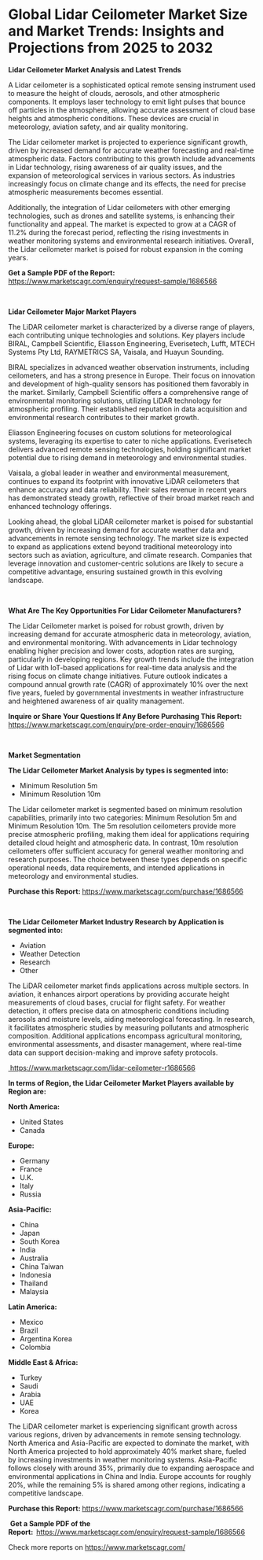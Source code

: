 <p><h1>Global Lidar Ceilometer Market Size and Market Trends: Insights and Projections from 2025 to 2032</h1></p><p><strong>Lidar Ceilometer Market Analysis and Latest Trends</strong></p>
<p><p>A Lidar ceilometer is a sophisticated optical remote sensing instrument used to measure the height of clouds, aerosols, and other atmospheric components. It employs laser technology to emit light pulses that bounce off particles in the atmosphere, allowing accurate assessment of cloud base heights and atmospheric conditions. These devices are crucial in meteorology, aviation safety, and air quality monitoring.</p><p>The Lidar ceilometer market is projected to experience significant growth, driven by increased demand for accurate weather forecasting and real-time atmospheric data. Factors contributing to this growth include advancements in Lidar technology, rising awareness of air quality issues, and the expansion of meteorological services in various sectors. As industries increasingly focus on climate change and its effects, the need for precise atmospheric measurements becomes essential.</p><p>Additionally, the integration of Lidar ceilometers with other emerging technologies, such as drones and satellite systems, is enhancing their functionality and appeal. The market is expected to grow at a CAGR of 11.2% during the forecast period, reflecting the rising investments in weather monitoring systems and environmental research initiatives. Overall, the Lidar ceilometer market is poised for robust expansion in the coming years.</p></p>
<p><strong>Get a Sample PDF of the Report:&nbsp;</strong> <a href="https://www.marketscagr.com/enquiry/request-sample/1686566?utm_campaign=3344&utm_medium=2&utm_source=Github&utm_content=ia&utm_term=26032025&utm_id=lidar-ceilometer">https://www.marketscagr.com/enquiry/request-sample/1686566</a></p>
<p>&nbsp;</p>
<p><strong>Lidar Ceilometer Major Market Players</strong></p>
<p><p>The LiDAR ceilometer market is characterized by a diverse range of players, each contributing unique technologies and solutions. Key players include BIRAL, Campbell Scientific, Eliasson Engineering, Everisetech, Lufft, MTECH Systems Pty Ltd, RAYMETRICS SA, Vaisala, and Huayun Sounding.</p><p>BIRAL specializes in advanced weather observation instruments, including ceilometers, and has a strong presence in Europe. Their focus on innovation and development of high-quality sensors has positioned them favorably in the market. Similarly, Campbell Scientific offers a comprehensive range of environmental monitoring solutions, utilizing LiDAR technology for atmospheric profiling. Their established reputation in data acquisition and environmental research contributes to their market growth.</p><p>Eliasson Engineering focuses on custom solutions for meteorological systems, leveraging its expertise to cater to niche applications. Everisetech delivers advanced remote sensing technologies, holding significant market potential due to rising demand in meteorology and environmental studies.</p><p>Vaisala, a global leader in weather and environmental measurement, continues to expand its footprint with innovative LiDAR ceilometers that enhance accuracy and data reliability. Their sales revenue in recent years has demonstrated steady growth, reflective of their broad market reach and enhanced technology offerings.</p><p>Looking ahead, the global LiDAR ceilometer market is poised for substantial growth, driven by increasing demand for accurate weather data and advancements in remote sensing technology. The market size is expected to expand as applications extend beyond traditional meteorology into sectors such as aviation, agriculture, and climate research. Companies that leverage innovation and customer-centric solutions are likely to secure a competitive advantage, ensuring sustained growth in this evolving landscape.</p></p>
<p>&nbsp;</p>
<p><strong>What Are The Key Opportunities For Lidar Ceilometer Manufacturers?</strong></p>
<p><p>The Lidar Ceilometer market is poised for robust growth, driven by increasing demand for accurate atmospheric data in meteorology, aviation, and environmental monitoring. With advancements in Lidar technology enabling higher precision and lower costs, adoption rates are surging, particularly in developing regions. Key growth trends include the integration of Lidar with IoT-based applications for real-time data analysis and the rising focus on climate change initiatives. Future outlook indicates a compound annual growth rate (CAGR) of approximately 10% over the next five years, fueled by governmental investments in weather infrastructure and heightened awareness of air quality management.</p></p>
<p><strong>Inquire or Share Your Questions If Any Before Purchasing This Report:</strong> <a href="https://www.marketscagr.com/enquiry/pre-order-enquiry/1686566?utm_campaign=3344&utm_medium=2&utm_source=Github&utm_content=ia&utm_term=26032025&utm_id=lidar-ceilometer">https://www.marketscagr.com/enquiry/pre-order-enquiry/1686566</a></p>
<p>&nbsp;</p>
<p><strong>Market Segmentation</strong></p>
<p><strong>The Lidar Ceilometer Market Analysis by types is segmented into:</strong></p>
<p><ul><li>Minimum Resolution 5m</li><li>Minimum Resolution 10m</li></ul></p>
<p><p>The Lidar ceilometer market is segmented based on minimum resolution capabilities, primarily into two categories: Minimum Resolution 5m and Minimum Resolution 10m. The 5m resolution ceilometers provide more precise atmospheric profiling, making them ideal for applications requiring detailed cloud height and atmospheric data. In contrast, 10m resolution ceilometers offer sufficient accuracy for general weather monitoring and research purposes. The choice between these types depends on specific operational needs, data requirements, and intended applications in meteorology and environmental studies.</p></p>
<p><strong>Purchase this Report:&nbsp;</strong><a href="https://www.marketscagr.com/purchase/1686566?utm_campaign=3344&utm_medium=2&utm_source=Github&utm_content=ia&utm_term=26032025&utm_id=lidar-ceilometer">https://www.marketscagr.com/purchase/1686566</a></p>
<p>&nbsp;</p>
<p><strong>The Lidar Ceilometer Market Industry Research by Application is segmented into:</strong></p>
<p><ul><li>Aviation</li><li>Weather Detection</li><li>Research</li><li>Other</li></ul></p>
<p><p>The LiDAR ceilometer market finds applications across multiple sectors. In aviation, it enhances airport operations by providing accurate height measurements of cloud bases, crucial for flight safety. For weather detection, it offers precise data on atmospheric conditions including aerosols and moisture levels, aiding meteorological forecasting. In research, it facilitates atmospheric studies by measuring pollutants and atmospheric composition. Additional applications encompass agricultural monitoring, environmental assessments, and disaster management, where real-time data can support decision-making and improve safety protocols.</p></p>
<p><a href="https://www.marketscagr.com/lidar-ceilometer-r1686566?utm_campaign=3344&utm_medium=2&utm_source=Github&utm_content=ia&utm_term=26032025&utm_id=lidar-ceilometer">&nbsp;https://www.marketscagr.com/lidar-ceilometer-r1686566</a></p>
<p><strong>In terms of Region, the Lidar Ceilometer Market Players available by Region are:</strong></p>
<p>
    <p> <strong> North America: </strong>
        <ul>
            <li>United States</li>
            <li>Canada</li>
        </ul>
        </p> 
    <p> <strong> Europe: </strong>
        <ul>
            <li>Germany</li>
            <li>France</li>
            <li>U.K.</li>
            <li>Italy</li>
            <li>Russia</li>
        </ul>
        </p> 
    <p> <strong> Asia-Pacific: </strong>
        <ul>
            <li>China</li>
            <li>Japan</li>
            <li>South Korea</li>
            <li>India</li>
            <li>Australia</li>
            <li>China Taiwan</li>
            <li>Indonesia</li>
            <li>Thailand</li>
            <li>Malaysia</li>
        </ul>
        </p> 
    <p> <strong> Latin America: </strong>
        <ul>
            <li>Mexico</li>
            <li>Brazil</li>
            <li>Argentina Korea</li>
            <li>Colombia</li>
        </ul>
        </p> 
    <p> <strong> Middle East & Africa: </strong>
        <ul>
            <li>Turkey</li>
            <li>Saudi</li>
            <li>Arabia</li>
            <li>UAE</li>
            <li>Korea</li>
        </ul>
    </p>
    </p>
<p><p>The LiDAR ceilometer market is experiencing significant growth across various regions, driven by advancements in remote sensing technology. North America and Asia-Pacific are expected to dominate the market, with North America projected to hold approximately 40% market share, fueled by increasing investments in weather monitoring systems. Asia-Pacific follows closely with around 35%, primarily due to expanding aerospace and environmental applications in China and India. Europe accounts for roughly 20%, while the remaining 5% is shared among other regions, indicating a competitive landscape.</p></p>
<p><strong>Purchase this Report: </strong><a href="https://www.marketscagr.com/purchase/1686566?utm_campaign=3344&utm_medium=2&utm_source=Github&utm_content=ia&utm_term=26032025&utm_id=lidar-ceilometer">https://www.marketscagr.com/purchase/1686566</a></p>
<p>&nbsp;<strong>Get a Sample PDF of the Report:&nbsp;&nbsp;</strong><a href="https://www.marketscagr.com/enquiry/request-sample/1686566?utm_campaign=3344&utm_medium=2&utm_source=Github&utm_content=ia&utm_term=26032025&utm_id=lidar-ceilometer">https://www.marketscagr.com/enquiry/request-sample/1686566</a></p>
<p><strong></strong></p>
<p>Check more reports on <a href="https://www.marketscagr.com/?utm_campaign=3344&utm_medium=2&utm_source=Github&utm_content=ia&utm_term=26032025&utm_id=lidar-ceilometer">https://www.marketscagr.com/</a></p>